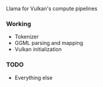 Llama for Vulkan's compute pipelines

### Working
* Tokenizer
* GGML parsing and mapping
* Vulkan initialization

### TODO
* Everything else